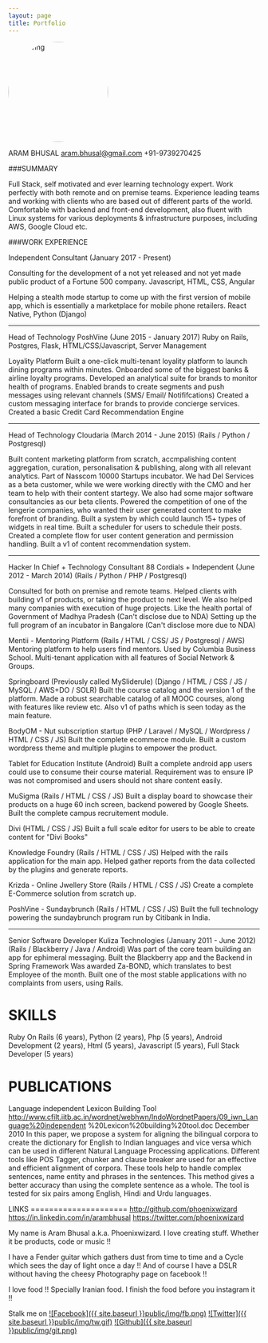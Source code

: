 ```yaml
---
layout: page
title: Portfolio
---
```


<img src="https://dl.dropboxusercontent.com/u/56592400/profilepic.jpg" alt="Drawing" style="width: 200px;border-radius:50%"/>

ARAM BHUSAL
aram.bhusal@gmail.com
+91-9739270425

###SUMMARY

Full Stack, self motivated and ever learning technology expert. 
Work perfectly with both remote and on premise teams. 
Experience leading teams and working with clients who are based out of different parts of the world. 
Comfortable with backend and front-end development, also fluent with Linux systems for various deployments & infrastructure purposes, including AWS, Google Cloud etc.

###WORK EXPERIENCE

Independent Consultant
(January 2017 - Present)

Consulting for the development of a not yet released and not yet made public product
of a Fortune 500 company.
Javascript, HTML, CSS, Angular

Helping a stealth mode startup to come up with the first version of mobile app, which is
essentially a marketplace for mobile phone retailers.
React Native, Python (Django)

****

Head of Technology
PoshVine (June 2015 - January 2017)
Ruby on Rails, Postgres, Flask, HTML/CSS/Javascript, Server Management

Loyality Platform
Built a one-click multi-tenant loyality platform to launch dining programs within minutes.
Onboarded some of the biggest banks & airline loyalty programs.
Developed an analytical suite for brands to monitor health of programs.
Enabled brands to create segments and push messages using relevant channels (SMS/ Email/ Notififcations)
Created a custom messaging interface for brands to provide concierge services.
Created a basic Credit Card Recommendation Engine

****

Head of Technology
Cloudaria (March 2014 - June 2015)
(Rails / Python / Postgresql)

Built content marketing platform from scratch, accmpalishing content aggregation, curation, personalisation & publishing,
along with all relevant analytics.
Part of Nasscom 10000 Startups incubator. We had Del Services as a beta customer, while we were working directly with the
CMO and her team to help with their content startegy. We also had some major software consultancies as our beta clients.
Powered the competition of one of the lengerie companies, who wanted their user generated content to make forefront of
branding.
Built a system by which could launch 15+ types of widgets in real time.
Built a scheduler for users to schedule their posts.
Created a complete flow for user content generation and permission handling.
Built a v1 of content recommendation system.

****

Hacker In Chief + Technology Consultant
88 Cordials + Independent (June 2012 - March 2014)
(Rails / Python / PHP / Postgresql)

Consulted for both on premise and remote teams.
Helped clients with building v1 of products, or taking the product to next level.
We also helped many companies with execution of huge projects. Like the health portal of
Government of Madhya Pradesh (Can't disclose due to NDA)
Setting up the full program of an incubator in Bangalore (Can't disclose more due to NDA)

Mentii - Mentoring Platform
(Rails / HTML / CSS/ JS / Postgresql / AWS)
Mentoring platform to help users find mentors.
Used by Columbia Business School. Multi-tenant application with all features of Social Network & Groups.

Springboard (Previously called MySliderule)
(Django / HTML / CSS / JS / MySQL / AWS+DO / SOLR)
Built the course catalog and the version 1 of the platform.
Made a robust searchable catalog of all MOOC courses, along with features like review etc. Also v1 of paths
which is seen today as the main feature.

BodyOM - Nut subscription startup
(PHP / Laravel / MySQL / Wordpress / HTML / CSS / JS)
Built the complete ecommerce module. Built a custom wordpress theme and multiple plugins to empower the product.

Tablet for Education Institute
(Android)
Built a complete android app users could use to consume their course material.
Requirement was to ensure IP was not compromised and users should not share content easily.

MuSigma
(Rails / HTML / CSS / JS)
Built a display board to showcase their products on a huge 60 inch screen, backend powered by Google Sheets.
Built the complete campus recruitement module.

Divi
(HTML / CSS / JS)
Built a full scale editor for users to be able to create content for "Divi Books"

Knowledge Foundry
(Rails / HTML / CSS / JS)
Helped with the rails application for the main app.
Helped gather reports from the data collected by the plugins and generate reports.

Krizda - Online Jwellery Store
(Rails / HTML / CSS / JS)
Create a complete E-Commerce solution from scratch up.

PoshVine - Sundaybrunch
(Rails / HTML / CSS / JS)
Built the full technology powering the sundaybrunch program run by Citibank in India.

****

Senior Software Developer
Kuliza Technologies  (January 2011 - June 2012)
(Rails / Blackberry / Java / Android)
Was part of the core team building an app for ephimeral messaging.
Built the Blackberry app and the Backend in Spring Framework
Was awarded Za-BOND, which translates to best Employee of the month.
Built one of the most stable applications with no complaints from users, using Rails.



SKILLS
=====================
Ruby On Rails (6 years), Python (2 years), Php (5 years), Android Development (2 years), Html (5 years), Javascript (5 years),
Full Stack Developer (5 years)



PUBLICATIONS
=====================
Language independent Lexicon Building Tool
http://www.cfilt.iitb.ac.in/wordnet/webhwn/IndoWordnetPapers/09_iwn_Language%20independent %20Lexicon%20building%20tool.doc
December 2010
In this paper, we propose a system for aligning the bilingual corpora to create the dictionary for English to Indian languages
and vice versa which can be used in different Natural Language Processing applications. Different tools like POS Tagger, chunker
and clause breaker are used for an effective and efficient alignment of corpora. These tools help to handle complex sentences,
name entity and phrases in the sentences. This method gives a better accuracy than using the complete sentence as a whole. The
tool is tested for six pairs among English, Hindi and Urdu languages.



LINKS ===================== http://github.com/phoenixwizard https://in.linkedin.com/in/arambhusal
https://twitter.com/phoenixwizard


My name is Aram Bhusal a.k.a. Phoenixwizard. I love creating stuff. Whether it be products, code or music !!

I have a Fender guitar which gathers dust from time to time and a Cycle which sees the day of light once a day !! And of course I have a DSLR without having the cheesy Photography page on facebook !!

I love food !! Specially Iranian food. I finish the food before you instagram it !!

Stalk me on [![Facebook]({{ site.baseurl }}public/img/fb.png)](http://facebook.com/phoenixwizard/) [![Twitter]({{ site.baseurl }}public/img/tw.gif)](http://twitter.com/phoenixwizard/) [![Github]({{ site.baseurl }}public/img/git.png)](http://github.com/phoenixwizard/)
